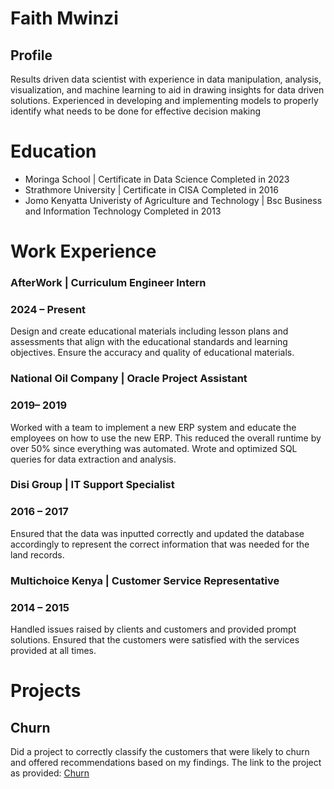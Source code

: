 # **Faith Mwinzi**

## Profile
Results driven data scientist with experience in data manipulation, analysis, visualization, and
machine learning to aid in drawing insights for data driven solutions. Experienced in developing
and implementing models to properly identify what needs to be done for effective decision
making

# Education
<ul>
<li>Moringa School | Certificate in Data Science
Completed in 2023</li>
<li>Strathmore University | Certificate in CISA
Completed in 2016</li>
<li>Jomo Kenyatta Univeristy of Agriculture and Technology | Bsc Business and Information Technology
Completed in 2013</li>
</ul>


# Work Experience
### **AfterWork | Curriculum Engineer Intern**
### 2024 – Present
Design and create educational materials including lesson plans and assessments
that align with the educational standards and learning objectives.
Ensure the accuracy and quality of educational materials.
### **National Oil Company | Oracle Project Assistant**
### 2019– 2019
Worked with a team to implement a new ERP system and educate the
employees on how to use the new ERP. This reduced the overall runtime by
over 50% since everything was automated.
Wrote and optimized SQL queries for data extraction and analysis.
### **Disi Group | IT Support Specialist**
### 2016 – 2017
Ensured that the data was inputted correctly and updated the database
accordingly to represent the correct information that was needed for the land
records.
### **Multichoice Kenya | Customer Service Representative**
### 2014 – 2015
Handled issues raised by clients and customers and provided prompt
solutions. Ensured that the customers were satisfied with the services provided
at all times.

# Projects
## Churn
Did a project to correctly classify the customers that were likely to churn and offered recommendations based on my findings.
The link to the project as provided: [Churn](https://github.com/Mwikali-5/Churn)


